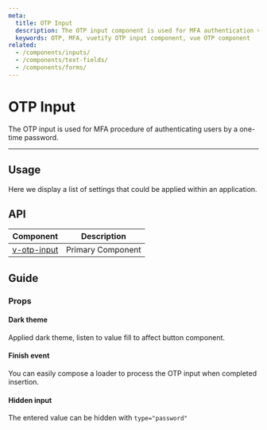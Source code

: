 ```yaml
---
meta:
  title: OTP Input
  description: The OTP input component is used for MFA authentication via input field.
  keywords: OTP, MFA, vuetify OTP input component, vue OTP component
related:
  - /components/inputs/
  - /components/text-fields/
  - /components/forms/
---
```


# OTP Input

The OTP input is used for MFA procedure of authenticating users by a one-time password.

<!-- ![Pending graphic](https://cdn.vuetifyjs.com/docs/images/graphics/img-placeholder.png){ height=300 } -->

----

## Usage

Here we display a list of settings that could be applied within an application.

<usage name="v-otp-input" />

<entry />

## API

| Component | Description |
| - | - |
| [v-otp-input](/api/v-otp-input/) | Primary Component |

<api-inline hide-links />

## Guide

### Props

#### Dark theme

Applied dark theme, listen to value fill to affect button component.

<example file="v-otp-input/prop-dark" />

#### Finish event

You can easily compose a loader to process the OTP input when completed insertion.

<example file="v-otp-input/misc-loading" />

#### Hidden input

The entered value can be hidden with `type="password"`

<example file="v-otp-input/prop-type" />
